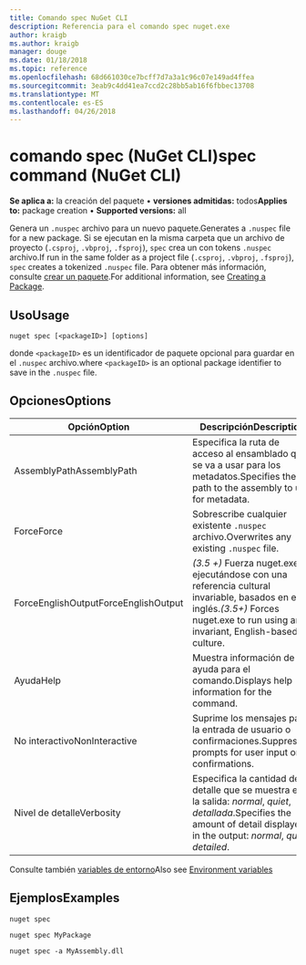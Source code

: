 ```yaml
---
title: Comando spec NuGet CLI
description: Referencia para el comando spec nuget.exe
author: kraigb
ms.author: kraigb
manager: douge
ms.date: 01/18/2018
ms.topic: reference
ms.openlocfilehash: 68d661030ce7bcff7d7a3a1c96c07e149ad4ffea
ms.sourcegitcommit: 3eab9c4dd41ea7ccd2c28bb5ab16f6fbbec13708
ms.translationtype: MT
ms.contentlocale: es-ES
ms.lasthandoff: 04/26/2018
---
```

# <a name="spec-command-nuget-cli"></a><span data-ttu-id="47acf-103">comando spec (NuGet CLI)</span><span class="sxs-lookup"><span data-stu-id="47acf-103">spec command (NuGet CLI)</span></span>

<span data-ttu-id="47acf-104">**Se aplica a:** la creación del paquete &bullet; **versiones admitidas:** todos</span><span class="sxs-lookup"><span data-stu-id="47acf-104">**Applies to:** package creation &bullet; **Supported versions:** all</span></span>

<span data-ttu-id="47acf-105">Genera un `.nuspec` archivo para un nuevo paquete.</span><span class="sxs-lookup"><span data-stu-id="47acf-105">Generates a `.nuspec` file for a new package.</span></span> <span data-ttu-id="47acf-106">Si se ejecutan en la misma carpeta que un archivo de proyecto (`.csproj`, `.vbproj`, `.fsproj`), `spec` crea un con tokens `.nuspec` archivo.</span><span class="sxs-lookup"><span data-stu-id="47acf-106">If run in the same folder as a project file (`.csproj`, `.vbproj`, `.fsproj`), `spec` creates a tokenized `.nuspec` file.</span></span> <span data-ttu-id="47acf-107">Para obtener más información, consulte [crear un paquete](../create-packages/creating-a-package.md).</span><span class="sxs-lookup"><span data-stu-id="47acf-107">For additional information, see [Creating a Package](../create-packages/creating-a-package.md).</span></span>

## <a name="usage"></a><span data-ttu-id="47acf-108">Uso</span><span class="sxs-lookup"><span data-stu-id="47acf-108">Usage</span></span>

```cli
nuget spec [<packageID>] [options]
```

<span data-ttu-id="47acf-109">donde `<packageID>` es un identificador de paquete opcional para guardar en el `.nuspec` archivo.</span><span class="sxs-lookup"><span data-stu-id="47acf-109">where `<packageID>` is an optional package identifier to save in the `.nuspec` file.</span></span>

## <a name="options"></a><span data-ttu-id="47acf-110">Opciones</span><span class="sxs-lookup"><span data-stu-id="47acf-110">Options</span></span>

| <span data-ttu-id="47acf-111">Opción</span><span class="sxs-lookup"><span data-stu-id="47acf-111">Option</span></span> | <span data-ttu-id="47acf-112">Descripción</span><span class="sxs-lookup"><span data-stu-id="47acf-112">Description</span></span> |
| --- | --- |
| <span data-ttu-id="47acf-113">AssemblyPath</span><span class="sxs-lookup"><span data-stu-id="47acf-113">AssemblyPath</span></span> | <span data-ttu-id="47acf-114">Especifica la ruta de acceso al ensamblado que se va a usar para los metadatos.</span><span class="sxs-lookup"><span data-stu-id="47acf-114">Specifies the path to the assembly to use for metadata.</span></span> |
| <span data-ttu-id="47acf-115">Force</span><span class="sxs-lookup"><span data-stu-id="47acf-115">Force</span></span> | <span data-ttu-id="47acf-116">Sobrescribe cualquier existente `.nuspec` archivo.</span><span class="sxs-lookup"><span data-stu-id="47acf-116">Overwrites any existing `.nuspec` file.</span></span> |
| <span data-ttu-id="47acf-117">ForceEnglishOutput</span><span class="sxs-lookup"><span data-stu-id="47acf-117">ForceEnglishOutput</span></span> | <span data-ttu-id="47acf-118">*(3.5 +)*  Fuerza nuget.exe ejecutándose con una referencia cultural invariable, basados en el inglés.</span><span class="sxs-lookup"><span data-stu-id="47acf-118">*(3.5+)* Forces nuget.exe to run using an invariant, English-based culture.</span></span> |
| <span data-ttu-id="47acf-119">Ayuda</span><span class="sxs-lookup"><span data-stu-id="47acf-119">Help</span></span> | <span data-ttu-id="47acf-120">Muestra información de ayuda para el comando.</span><span class="sxs-lookup"><span data-stu-id="47acf-120">Displays help information for the command.</span></span> |
| <span data-ttu-id="47acf-121">No interactivo</span><span class="sxs-lookup"><span data-stu-id="47acf-121">NonInteractive</span></span> | <span data-ttu-id="47acf-122">Suprime los mensajes para la entrada de usuario o confirmaciones.</span><span class="sxs-lookup"><span data-stu-id="47acf-122">Suppresses prompts for user input or confirmations.</span></span> |
| <span data-ttu-id="47acf-123">Nivel de detalle</span><span class="sxs-lookup"><span data-stu-id="47acf-123">Verbosity</span></span> | <span data-ttu-id="47acf-124">Especifica la cantidad de detalle que se muestra en la salida: *normal*, *quiet*, *detallada*.</span><span class="sxs-lookup"><span data-stu-id="47acf-124">Specifies the amount of detail displayed in the output: *normal*, *quiet*, *detailed*.</span></span> |

<span data-ttu-id="47acf-125">Consulte también [variables de entorno](cli-ref-environment-variables.md)</span><span class="sxs-lookup"><span data-stu-id="47acf-125">Also see [Environment variables](cli-ref-environment-variables.md)</span></span>

## <a name="examples"></a><span data-ttu-id="47acf-126">Ejemplos</span><span class="sxs-lookup"><span data-stu-id="47acf-126">Examples</span></span>

```cli
nuget spec

nuget spec MyPackage

nuget spec -a MyAssembly.dll
```
